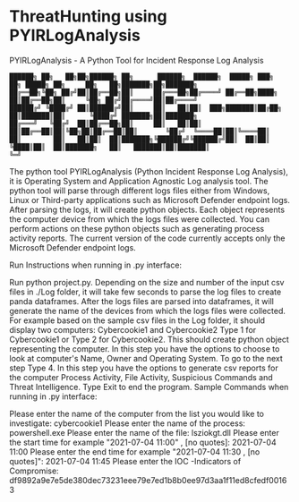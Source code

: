 # ThreatHunting using PYIRLogAnalysis

PYIRLogAnalysis - A Python Tool for Incident Response Log Analysis

    ██████╗ ██╗   ██╗██╗██████╗ ██╗      ██████╗  ██████╗  █████╗ ███╗   ██╗ █████╗ ██╗     ██╗   ██╗███████╗██╗███████╗
    ██╔══██╗╚██╗ ██╔╝██║██╔══██╗██║     ██╔═══██╗██╔════╝ ██╔══██╗████╗  ██║██╔══██╗██║     ╚██╗ ██╔╝██╔════╝██║██╔════╝
    ██████╔╝ ╚████╔╝ ██║██████╔╝██║     ██║   ██║██║  ███╗███████║██╔██╗ ██║███████║██║      ╚████╔╝ ███████╗██║███████╗
    ██╔═══╝   ╚██╔╝  ██║██╔══██╗██║     ██║   ██║██║   ██║██╔══██║██║╚██╗██║██╔══██║██║       ╚██╔╝  ╚════██║██║╚════██║
    ██║        ██║   ██║██║  ██║███████╗╚██████╔╝╚██████╔╝██║  ██║██║ ╚████║██║  ██║███████╗   ██║   ███████║██║███████║
    ╚═╝      

The python tool PYIRLogAnalysis (Python Incident Response Log Analysis), it is Operating System and Application Agnostic Log analysis tool. The python tool will parse through different logs files either from Windows, Linux or Third-party applications such as Microsoft Defender endpoint logs. After parsing the logs, it will create python objects. Each object represents the computer device from which the logs files were collected. You can perform actions on these python objects such as generating process activity reports. The current version of the code currently accepts only the Microsoft Defender endpoint logs.

Run Instructions when running in .py interface:

Run python project.py. Depending on the size and number of the input csv files in ./Log folder, it will take few seconds to parse the log files to create panda dataframes.
After the logs files are parsed into dataframes, it will generate the name of the devices from which the logs files were collected. For example based on the sample csv files in the Log folder, it should display two computers: Cybercookie1 and Cybercookie2
Type 1 for Cybercookie1 or Type 2 for Cybercookie2. This should create python object representing the computer.
In this step you have the options to choose to look at computer's Name, Owner and Operating System. To go to the next step Type 4.
In this step you have the options to generate csv reports for the computer Process Activity, File Activity, Suspicious Commands and Threat Intelligence.
Type Exit to end the program.
Sample Commands when running in .py interface:

Please enter the name of the computer from the list you would like to investigate: cybercookie1
Please enter the name of the process: powershell.exe
Please enter the name of the file: lsziokgt.dll
Please enter the start time for example "2021-07-04 11:00" , [no quotes]: 2021-07-04 11:00
Please enter the end time for example "2021-07-04 11:30 , [no quotes]": 2021-07-04 11:45
Please enter the IOC -Indicators of Compromise: df9892a9e7e5de380dec73231eee79e7ed1b8b0ee97d3aa1f11ed8cfedf00163
